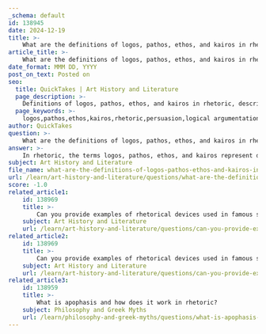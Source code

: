 ```yaml
---
_schema: default
id: 138945
date: 2024-12-19
title: >-
    What are the definitions of logos, pathos, ethos, and kairos in rhetoric?
article_title: >-
    What are the definitions of logos, pathos, ethos, and kairos in rhetoric?
date_format: MMM DD, YYYY
post_on_text: Posted on
seo:
  title: QuickTakes | Art History and Literature
  page_description: >-
    Definitions of logos, pathos, ethos, and kairos in rhetoric, describing modes of persuasion and their significance in effective communication.
  page_keywords: >-
    logos,pathos,ethos,kairos,rhetoric,persuasion,logical argumentation,emotional appeal,credibility,timing
author: QuickTakes
question: >-
    What are the definitions of logos, pathos, ethos, and kairos in rhetoric?
answer: >-
    In rhetoric, the terms logos, pathos, ethos, and kairos represent different modes of persuasion that speakers and writers use to effectively communicate their messages. Here are the definitions of each:\n\n1. **Logos**: This term refers to persuasion through logical argumentation. It involves the use of reasoning, facts, statistics, and logical analysis to convince the audience. Aristotle described logos as the proof or apparent proof provided by the words of the speech itself. In practice, logos is often employed in academic settings and debates where logical structure and objective evidence are paramount.\n\n2. **Pathos**: Pathos appeals to the emotional responses of the audience. It seeks to evoke feelings such as sympathy, anger, or excitement to persuade the audience to accept a particular viewpoint. By connecting with the audience's values and emotions, speakers can create a more compelling argument that resonates on a personal level.\n\n3. **Ethos**: Ethos is concerned with the credibility and character of the speaker. It emphasizes the trustworthiness and authority of the author or speaker, which can influence the audience's perception of the argument. When a speaker establishes ethos, they demonstrate their expertise, moral integrity, and reliability, making their argument more persuasive.\n\n4. **Kairos**: This term refers to the opportune moment or context in which an argument is made. Kairos emphasizes the importance of timing and the relevance of the message to the current situation. It involves recognizing the right moment to present an argument to maximize its impact, often appealing to a sense of urgency or immediacy.\n\nThese concepts are foundational in the study of rhetoric and are often used in various forms of communication, including speeches, essays, and advertisements, to effectively persuade audiences.
subject: Art History and Literature
file_name: what-are-the-definitions-of-logos-pathos-ethos-and-kairos-in-rhetoric.md
url: /learn/art-history-and-literature/questions/what-are-the-definitions-of-logos-pathos-ethos-and-kairos-in-rhetoric
score: -1.0
related_article1:
    id: 138969
    title: >-
        Can you provide examples of rhetorical devices used in famous speeches?
    subject: Art History and Literature
    url: /learn/art-history-and-literature/questions/can-you-provide-examples-of-rhetorical-devices-used-in-famous-speeches
related_article2:
    id: 138969
    title: >-
        Can you provide examples of rhetorical devices used in famous speeches?
    subject: Art History and Literature
    url: /learn/art-history-and-literature/questions/can-you-provide-examples-of-rhetorical-devices-used-in-famous-speeches
related_article3:
    id: 138959
    title: >-
        What is apophasis and how does it work in rhetoric?
    subject: Philosophy and Greek Myths
    url: /learn/philosophy-and-greek-myths/questions/what-is-apophasis-and-how-does-it-work-in-rhetoric
---
```


&nbsp;